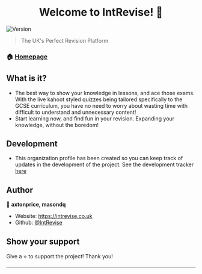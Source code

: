 <h1 align="center">Welcome to IntRevise! 👋</h1>
<p>
  <img alt="Version" src="https://img.shields.io/badge/version-v1.0.8-blue.svg?cacheSeconds=2592000" />
</p>

> The UK's Perfect Revision Platform

### 🏠 [Homepage](https://intrevise.co.uk)

## What is it?

* The best way to show your knowledge in lessons, and ace those exams. With the live kahoot styled quizzes being tailored specifically to the GCSE curriculum, you have no need to worry about wasting time with difficult to understand and unnecessary content!
* Start learning now, and find fun in your revision. Expanding your knowledge, without the boredom!

## Development

* This organization profile has been created so you can keep track of updates in the development of the project. See the development tracker [here](https://github.com/intrevise/development-tracker)

## Author

👤 **axtonprice, masondq**

* Website: https://intrevise.co.uk
* Github: [@IntRevise](https://github.com/IntRevise)

## Show your support

Give a ⭐️ to support the project! Thank you!

***
